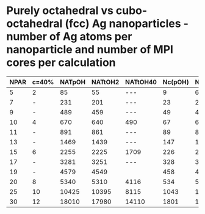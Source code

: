 # Purely octahedral vs cubo-octahedral (fcc) Ag nanoparticles - number of Ag atoms per nanoparticle and number of MPI cores per calculation

|NPAR|c=40%|NATpOH|NATtOH2|NATtOH40|Nc(pOH)|Nc(c=2)|Nc(c=40)|
|----|-----|------|-------|--------|-------|-------|--------|
|5   |  2  |85    |    55 |   ---  |     9 |     6 |     -- |
|7   |  -  |231   |   201 |   ---  |    23 |    20 |     -- |
|9   |  -  |489   |   459 |   ---  |    49 |    46 |     -- |
|10  |  4  |670   |   640 |   490  |    67 |    64 |     49 |
|11  |  -  |891   |   861 |   ---  |    89 |    86 |     -- |
|13  |  -  |1469  |  1439 |   ---  |   147 |   144 |     -- |
|15  |  6  |2255  |  2225 |  1709  |   226 |   223 |    171 |
|17  |  -  |3281  |  3251 |   ---  |   328 |   325 |    --- |
|19  |  -  |4579  |  4549 |        |   458 |   455 |        |
|20  |  8  |5340  |  5310 |  4116  |   534 |   531 |    412 |
|25  | 10  |10425 | 10395 |  8115  |  1043 |  1040 |    812 |
|30  | 12  |18010 | 17980 | 14110  |  1801 |  1798 |   1411 |

